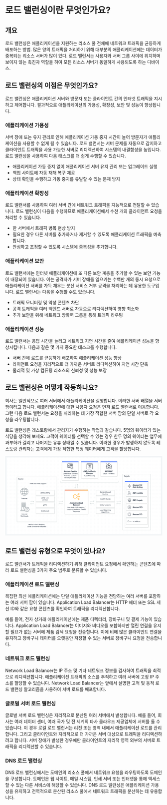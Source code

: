 # 로드 밸런싱이란 무엇인가요?

## 개요
로드 밸런싱은 애플리케이션을 지원하는 리소스 풀 전체에 네트워크 트래픽을 균등하게 배포하는 방법. 많은 양의 트래픽을 처리하기 위해 대부분의 애플리케이션에는 데이터가 중복되는 리소스 서버가 많이 있다. 로드 밸런서는 사용자와 서버 그룹 사이에 위치하며 보이지 않는 촉진자 역할을 하여 모든 리소스 서버가 동일하게 사용되도록 하는 디바이스.

## 로드 밸런싱의 이점은 무엇인가요?
로드 밸런싱은 애플리케이션 서버와 방문자 또는 클라이언트 간의 인터넷 트래픽을 지시하고 제어합니다. 결과적으로 애플리케이션의 가용성, 확장성, 보안 및 성능이 향상됩니다.

### 애플리케이션 가용성
서버 장애 또는 유지 관리로 인해 애플리케이션 가동 중지 시간이 늘어 방문자가 애플리케이션을 사용할 수 없게 될 수 있습니다. 로드 밸런서는 서버 문제를 자동으로 감지하고 클라이언트 트래픽을 사용 가능한 서버로 리디렉션하여 시스템의 내결함성을 높입니다. 로드 밸런싱을 사용하여 다음 태스크를 더 쉽게 수행할 수 있습니다.

- 애플리케이션 가동 중지 없이 애플리케이션 서버 유지 관리 또는 업그레이드 실행
- 백업 사이트에 자동 재해 복구 제공
- 상태 확인을 수행하고 가동 중지를 유발할 수 있는 문제 방지

### 애플리케이션 확장성
로드 밸런서를 사용하여 여러 서버 간에 네트워크 트래픽을 지능적으로 전달할 수 있습니다. 로드 밸런싱이 다음을 수행하므로 애플리케이션에서 수천 개의 클라이언트 요청을 처리할 수 있습니다.

- 한 서버에서 트래픽 병목 현상 방지
- 필요한 경우 다른 서버를 추가하거나 제거할 수 있도록 애플리케이션 트래픽을 예측합니다.
- 안심하고 조정할 수 있도록 시스템에 중복성을 추가합니다.

### 애플리케이션 보안
로드 밸런서에는 인터넷 애플리케이션에 또 다른 보안 계층을 추가할 수 있는 보안 기능이 내장되어 있습니다. 이는 공격자가 서버 장애를 일으키는 수백만 개의 동시 요청으로 애플리케이션 서버를 가득 채우는 분산 서비스 거부 공격을 처리하는 데 유용한 도구입니다. 로드 밸런서는 다음을 수행할 수도 있습니다.

- 트래픽 모니터링 및 악성 콘텐츠 차단
- 공격 트래픽을 여러 백엔드 서버로 자동으로 리디렉션하여 영향 최소화
- 추가 보안을 위해 네트워크 방화벽 그룹을 통해 트래픽 라우팅

### 애플리케이션 성능
로드 밸런서는 응답 시간을 늘리고 네트워크 지연 시간을 줄여 애플리케이션 성능을 향상시킵니다. 다음과 같은 몇 가지 중요한 태스크를 수행합니다.

- 서버 간에 로드를 균등하게 배포하여 애플리케이션 성능 향상
- 라이언트 요청을 지리적으로 더 가까운 서버로 리디렉션하여 지연 시간 단축
- 물리적 및 가상 컴퓨팅 리소스의 신뢰성 및 성능 보장

## 로드 밸런싱은 어떻게 작동하나요?
회사는 일반적으로 여러 서버에서 애플리케이션을 실행합니다. 이러한 서버 배열을 서버 팜이라고 합니다. 애플리케이션에 대한 사용자 요청은 먼저 로드 밸런서로 이동합니다. 그런 다음 로드 밸런서는 요청을 처리하는 데 가장 적합한 서버 팜의 단일 서버로 각 요청을 라우팅합니다.

로드 밸런싱은 레스토랑에서 관리자가 수행하는 작업과 같습니다. 5명의 웨이터가 있는 식당을 생각해 보세요. 고객이 웨이터를 선택할 수 있는 경우 한두 명의 웨이터는 업무에 과부하가 걸리고 나머지는 유휴 상태일 수 있습니다. 이러한 경우가 발생하지 않도록 레스토랑 관리자는 고객에게 가장 적합한 특정 웨이터에게 고객을 할당합니다.

![Alt text](image.png)

## 로드 밸런싱 유형으로 무엇이 있나요?
로드 밸런서가 트래픽을 리디렉션하기 위해 클라이언트 요청에서 확인하는 콘텐츠에 따라 로드 밸런싱을 3가지 주요 범주로 분류할 수 있습니다.

### 애플리케이션 로드 밸런싱
복잡한 최신 애플리케이션에는 단일 애플리케이션 기능을 전담하는 여러 서버를 포함하는 여러 서버 팜이 있습니다. Application Load Balancer는 HTTP 헤더 또는 SSL 세션 ID와 같은 요청 콘텐츠를 확인하여 트래픽을 리디렉션합니다. 

예를 들어, 전자 상거래 애플리케이션에는 제품 디렉터리, 장바구니 및 결제 기능이 있습니다. Application Load Balancer는 이미지와 비디오를 포함하지만 열린 연결을 유지할 필요가 없는 서버에 제품 검색 요청을 전송합니다. 이에 비해 많은 클라이언트 연결을 유지하고 장바구니 데이터를 오랫동안 저장할 수 있는 서버로 장바구니 요청을 전송합니다.

### 네트워크 로드 밸런싱
Network Load Balancer는 IP 주소 및 기타 네트워크 정보를 검사하여 트래픽을 최적으로 리디렉션합니다. 애플리케이션 트래픽의 소스를 추적하고 여러 서버에 고정 IP 주소를 할당할 수 있습니다. Network Load Balancer는 앞에서 설명한 고적 및 동적 로드 밸런싱 알고리즘을 사용하여 서버 로드를 배포합니다.

### 글로벌 서버 로드 밸런싱
글로벌 서버 로드 밸런싱은 지리적으로 분산된 여러 서버에서 발생합니다. 예를 들어, 회사는 여러 데이터 센터, 여러 국가 및 전 세계의 타사 클라우드 제공업체에 서버를 둘 수 있습니다. 이 경우 로컬 로드 밸런서는 리전 또는 영역 내에서 애플리케이션 로드를 관리합니다. 그리고 클라이언트와 지리적으로 더 가까운 서버 대상으로 트래픽을 리디렉션하려고 합니다. 서버 장애가 발생한 경우에만 클라이언트의 지리적 영역 외부의 서버로 트래픽을 리디렉션할 수 있습니다.

### DNS 로드 밸런싱
DNS 로드 밸런싱에서는 도메인의 리소스 풀에서 네트워크 요청을 라우팅하도록 도메인을 구성합니다. 도메인은 웹 사이트, 메일 시스템, 인쇄 서버 또는 인터넷을 통해 액세스할 수 있는 다른 서비스에 해당할 수 있습니다. DNS 로드 밸런싱은 애플리케이션 가용성을 유지하고 전역적으로 분산된 리소스 풀에서 네트워크 트래픽을 분산하는 데 유용합니다. 
